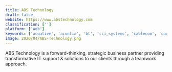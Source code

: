 ```yaml
---
title: ABS Technology
draft: false 
website: https://www.abstechnology.com
classification: ['']
platform: ['Web']
keywords: ['acuative', 'acuntia', 'bt', 'cci_systems', 'cablecom', 'cadrail', 'cameo_global', 'cdw', 'cisco_ironport', 'compucom', 'insight', 'long_view_systems', 'merit_solutions', 'scarm', 'trax', 'velosio', 'eplus']
image: 2020/04/ABS-Technology.png
---
```

ABS Technology is a forward-thinking, strategic business partner providing transformative IT support & solutions to our clients through a teamwork approach.